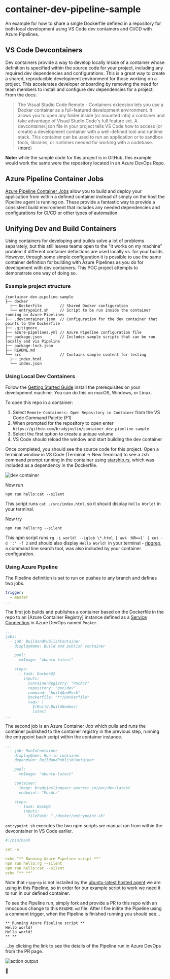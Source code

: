 # container-dev-pipeline-sample

An example for how to share a single Dockerfile defined in a repository for both local development using VS Code dev containers and CI/CD with Azure Pipelines.

## VS Code Devcontainers

Dev containers provide a way to develop locally inside of a container whose definition is specified within the source code for your project, including any required dev dependencies and configurations.  This is a great way to create a shared, reproducible development environment for those working on a project.  This accelerates developer onboarding by removing the need for team members to install and configure dev dependencies for a project.  From the docs:

> The Visual Studio Code Remote - Containers extension lets you use a Docker container as a full-featured development environment. It allows you to open any folder inside (or mounted into) a container and take advantage of Visual Studio Code's full feature set. A devcontainer.json file in your project tells VS Code how to access (or create) a development container with a well-defined tool and runtime stack. This container can be used to run an application or to sandbox tools, libraries, or runtimes needed for working with a codebase. ([more](https://code.visualstudio.com/docs/remote/containers))

**Note:** while the sample code for this project is in GitHub, this example would work the same were the repository located in an Azure DevOps Repo.

## Azure Pipeline Container Jobs

[Azure Pipeline Container Jobs](https://docs.microsoft.com/en-us/azure/devops/pipelines/process/container-phases?view=azure-devops) allow you to build and deploy your application from within a defined container instead of simply on the host the Pipeline agent is running on.  These provide a fantastic way to provide a consistent build environment that includes any needed dependencies and configurations for CI/CD or other types of automation.

## Unifying Dev and Build Containers

Using containers for developing and builds solve a lot of problems separately, but this still leaves teams open to the "it works on my machine" problem if different container definitions are used locally vs. for your builds.  However, through some simple configuration it is possible to use the same container definition for building with Azure Pipelines as you do for development with dev containers.  This POC project attempts to demonstrate one way of doing so.

### Example project structure

```
/container-dev-pipeline-sample
├── docker
  ├── Dockerfile        // Shared Docker configuration
  └── entrypoint.sh     // Script to be run inside the container running on Azure Pipelines
├── .devcontainer.json  // Configuration for the dev container that points to the Dockerfile
├── .gitignore
├── azure-pipelines.yml // Azure Pipeline configuration file
├── package.json        // Includes sample scripts that can be run locally and via Pipeline
├── package-lock.json
├── README.md
└── src                 // Contains sample content for testing
  ├── index.html
  └── index.json
```

### Using Local Dev Containers

Follow the [Getting Started Guide](https://code.visualstudio.com/docs/remote/containers#_getting-started) install the prerequisites on your development machine.  You can do this on macOS, Windows, or Linux.

To open this repo in a container:

1) Select `Remote-Containers: Open Repository in Container` from the VS Code Command Palette (F1)
1) When prompted for the repository to open enter `https://github.com/bradyjoslin/container-dev-pipeline-sample`
1) Select the first option to create a unique volume
1) VS Code should reload the window and start building the dev container

Once completed, you should see the source code for this project.  Open a terminal window in VS Code (Terminal -> New Terminal) to see a zsh command prompt running in the container using [starship.rs](https://starship.rs), which was included as a dependency in the Dockerfile.

![dev container](./images/vs-code-dev-container.png)

Now run

```
npm run hello:cat --silent
```

This script runs `cat ./src/index.html`, so it should display `Hello World!` in your terminal.

Now try

```
npm run hello:rg --silent
```

This npm script runs `rg -i world! --iglob \*.html | awk 'NR==1' | cut -d ':' -f 2` and should also display `Hello World!` in your terminal - [ripgrep](https://github.com/BurntSushi/ripgrep), a command line search tool, was also included by your container configuration.

### Using Azure Pipeline

The Pipeline definition is set to run on pushes to any branch and defines two jobs.  

```yaml
trigger:
  - master
...
```

The first job builds and publishes a container based on the Dockerfile in the repo to an [Azure Container Registry] instance defined as a [Service Connection](https://docs.microsoft.com/en-us/azure/devops/pipelines/library/service-endpoints?view=azure-devops&tabs=yaml) in Azure DevOps named `PocAcr`.

```yaml
...
jobs:
  - job: BuildandPublishContainer
    displayName: Build and publish container

    pool:
      vmImage: "ubuntu-latest"

    steps:
      - task: Docker@2
        inputs:
          containerRegistry: "PocAcr"
          repository: "poc/dev"
          command: "buildAndPush"
          Dockerfile: "**/Dockerfile"
          tags: |
            $(Build.BuildNumber)
            latest
...
```

The second job is an Azure Container Job which pulls and runs the container published to the container registry in the previous step, running the entrypoint bash script within the container instance.

```yaml
...
  - job: RunInContainer
    displayName: Run in container
    dependsOn: BuildandPublishContainer

    pool:
      vmImage: "ubuntu-latest"

    container:
      image: bradyjoslinmyacr.azurecr.io/poc/dev:latest
      endpoint: "PocAcr"

    steps:
      - task: Bash@3
        inputs:
          filePath: "./docker/entrypoint.sh"
```

`entrypoint.sh` executes the two npm scripts we manual ran from within the devcontainer in VS Code earlier.

```yml
#!/bin/bash

set -e

echo "** Running Azure Pipeline script **"
npm run hello:rg --silent
npm run hello:cat --silent
echo "** **"
```

Note that `ripgrep` is not installed by the [ubuntu-latest hosted agent](https://github.com/actions/virtual-environments/blob/main/images/linux/Ubuntu2004-README.md) we are using in this Pipeline, so in order for our example script to work we need it to run in our defined container.

To see the Pipeline run, simply fork and provide a PR to this repo with an innocuous change to this `README.md` file.  After I fire initite the Pipeline using a comment trigger, when the Pipeline is finished running you should see...

```text
** Running Azure Pipeline script **
Hello world!
Hello world!
** **
```

...by clicking the link to see the details of the Pipeline run in Azure DevOps from the PR page.

![action output](./images/pipeline-output.png)

🎉
